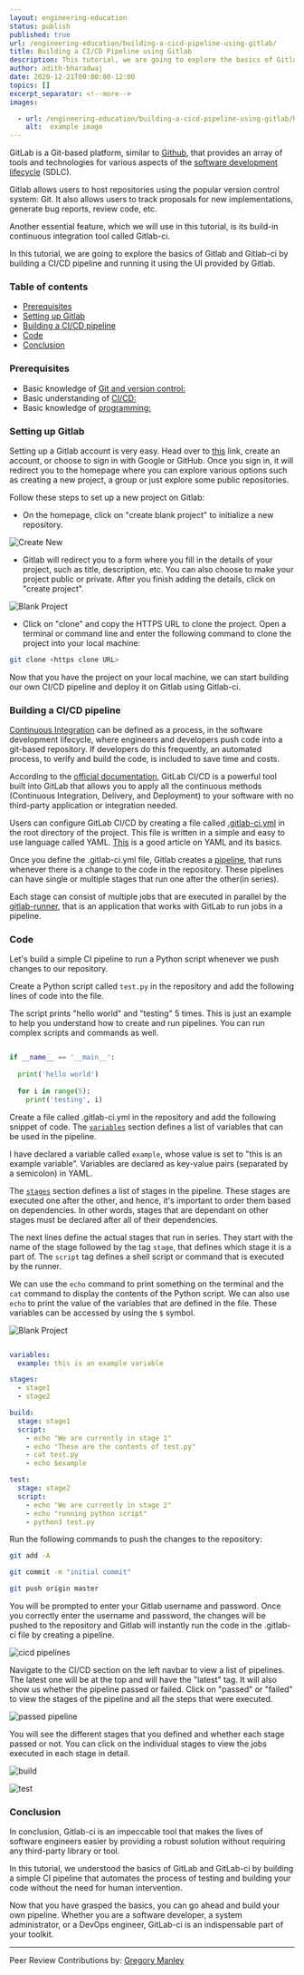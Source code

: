 ```yaml
---
layout: engineering-education
status: publish
published: true
url: /engineering-education/building-a-cicd-pipeline-using-gitlab/
title: Building a CI/CD Pipeline using Gitlab
description: This tutorial, we are going to explore the basics of Gitlab and Gitlab-ci by building a CI/CD pipeline and running it using the UI provided by Gitlab. 
author: adith-bharadwaj
date: 2020-12-21T00:00:00-12:00
topics: []
excerpt_separator: <!--more-->
images:

  - url: /engineering-education/building-a-cicd-pipeline-using-gitlab/hero.jpg
    alt:  example image
---
```

GitLab is a Git-based platform, similar to [Github](https://github.com/), that provides an array of tools and technologies for various aspects of the [software development lifecycle](https://www.tutorialspoint.com/sdlc/sdlc_overview.htm) (SDLC).
<!--more-->
Gitlab allows users to host repositories using the popular version control system: Git. It also allows users to track proposals for new implementations, generate bug reports, review code, etc. 

Another essential feature, which we will use in this tutorial, is its build-in continuous integration tool called Gitlab-ci. 

In this tutorial, we are going to explore the basics of Gitlab and Gitlab-ci by building a CI/CD pipeline and running it using the UI provided by Gitlab.

### Table of contents
- [Prerequisites](#prerequisites)
- [Setting up Gitlab](#setting-up-gitlab)
- [Building a CI/CD pipeline](#building-a-cicd-pipeline)
- [Code](#code)
- [Conclusion](#conclusion)

### Prerequisites 
- Basic knowledge of [Git and version control:](https://www.section.io/engineering-education/beginner-guide-to-git/)
- Basic understanding of [CI/CD:](https://www.section.io/engineering-education/what-is-jenkins/)
- Basic knowledge of [programming:](https://www.python.org/about/gettingstarted/)

### Setting up Gitlab
Setting up a Gitlab account is very easy. Head over to [this](https://gitlab.com/users/sign_in) link, create an account, or choose to sign in with Google or GitHub. Once you sign in, it will redirect you to the homepage where you can explore various options such as creating a new project, a group or just explore some public repositories. 

Follow these steps to set up a new project on Gitlab:
- On the homepage, click on "create blank project" to initialize a new repository. 

![Create New](/engineering-education/building-a-cicd-pipeline-using-gitlab/create_new.png)

- Gitlab will redirect you to a form where you fill in the details of your project, such as title, description, etc. You can also choose to make your project public or private. After you finish adding the details, click on "create project". 

![Blank Project](/engineering-education/building-a-cicd-pipeline-using-gitlab/blank_project.png)

- Click on "clone" and copy the HTTPS URL to clone the project. Open a terminal or command line and enter the following command to clone the project into your local machine:

```bash
git clone <https clone URL>
```

Now that you have the project on your local machine, we can start building our own CI/CD pipeline and deploy it on Gitlab using Gitlab-ci. 

### Building a CI/CD pipeline
[Continuous Integration](https://codeship.com/continuous-integration-essentials) can be defined as a process, in the software development lifecycle, where engineers and developers push code into a git-based repository. If developers do this frequently, an automated process, to verify and build the code, is included to save time and costs. 

According to the [official documentation](https://docs.gitlab.com/ee/ci/), GitLab CI/CD is a powerful tool built into GitLab that allows you to apply all the continuous methods (Continuous Integration, Delivery, and Deployment) to your software with no third-party application or integration needed. 

Users can configure GitLab CI/CD by creating a file called [.gitlab-ci.yml](https://docs.gitlab.com/ee/ci/yaml/gitlab_ci_yaml.html) in the root directory of the project. This file is written in a simple and easy to use language called YAML. [This](https://www.tutorialspoint.com/yaml/index.htm) is a good article on YAML and its basics. 

Once you define the .gitlab-ci.yml file, Gitlab creates a [pipeline](https://docs.gitlab.com/ee/ci/pipelines/index.html), that runs whenever there is a change to the code in the repository. These pipelines can have single or multiple stages that run one after the other(in series). 

Each stage can consist of multiple jobs that are executed in parallel by the [gitlab-runner](https://docs.gitlab.com/runner/), that is an application that works with GitLab to run jobs in a pipeline.

### Code
Let's build a simple CI pipeline to run a Python script whenever we push changes to our repository. 

Create a Python script called `test.py` in the repository and add the following lines of code into the file. 

The script prints "hello world" and "testing" 5 times. This is just an example to help you understand how to create and run pipelines. You can run complex scripts and commands as well. 

```python

if __name__ == '__main__':
  
  print('hello world')
  
  for i in range(5):
    print('testing', i)

```

Create a file called .gitlab-ci.yml in the repository and add the following snippet of code. The [`variables`](https://docs.gitlab.com/ee/ci/variables/) section defines a list of variables that can be used in the pipeline. 

I have declared a variable called `example`, whose value is set to "this is an example variable". Variables are declared as key-value pairs (separated by a semicolon) in YAML. 

The [`stages`](https://docs.gitlab.com/ee/ci/yaml/#stage) section defines a list of stages in the pipeline. These stages are executed one after the other, and hence, it's important to order them based on dependencies. In other words, stages that are dependant on other stages must be declared after all of their dependencies. 

The next lines define the actual stages that run in series. They start with the name of the stage followed by the tag `stage`, that defines which stage it is a part of. The `script` tag defines a shell script or command that is executed by the runner.

We can use the `echo` command to print something on the terminal and the `cat` command to display the contents of the Python script. We can also use `echo` to print the value of the variables that are defined in the file. These variables can be accessed by using the `$` symbol. 

![Blank Project](/engineering-education/building-a-cicd-pipeline-using-gitlab/blank_project.png)

```yaml

variables:
  example: this is an example variable

stages:
  - stage1
  - stage2

build:
  stage: stage1
  script:
    - echo "We are currently in stage 1"
    - echo "These are the contents of test.py"
    - cat test.py
    - echo $example

test:
  stage: stage2
  script:
    - echo "We are currently in stage 2"
    - echo "running python script"
    - python3 test.py

```

Run the following commands to push the changes to the repository:

```bash
git add -A
```

```bash
git commit -m "initial commit"
```

```bash
git push origin master
```

You will be prompted to enter your Gitlab username and password. Once you correctly enter the username and password, the changes will be pushed to the repository and Gitlab will instantly run the code in the .gitlab-ci file by creating a pipeline.

![cicd pipelines](/engineering-education/building-a-cicd-pipeline-using-gitlab/cicd_pipelines.png)

Navigate to the CI/CD section on the left navbar to view a list of pipelines. The latest one will be at the top and will have the "latest" tag. It will also show us whether the pipeline passed or failed. Click on "passed" or "failed" to view the stages of the pipeline and all the steps that were executed.

![passed pipeline](/engineering-education/building-a-cicd-pipeline-using-gitlab/passed_pipeline.png)

You will see the different stages that you defined and whether each stage passed or not. You can click on the individual stages to view the jobs executed in each stage in detail.

![build](/engineering-education/building-a-cicd-pipeline-using-gitlab/build.png)

![test](/engineering-education/building-a-cicd-pipeline-using-gitlab/test.png)

### Conclusion
In conclusion, Gitlab-ci is an impeccable tool that makes the lives of software engineers easier by providing a robust solution without requiring any third-party library or tool. 

In this tutorial, we understood the basics of GitLab and GitLab-ci by building a simple CI pipeline that automates the process of testing and building your code without the need for human intervention. 

Now that you have grasped the basics, you can go ahead and build your own pipeline. Whether you are a software developer, a system administrator, or a DevOps engineer, GitLab-ci is an indispensable part of your toolkit. 

---
Peer Review Contributions by: [Gregory Manley](/engineering-education/authors/gregory-manley/)
